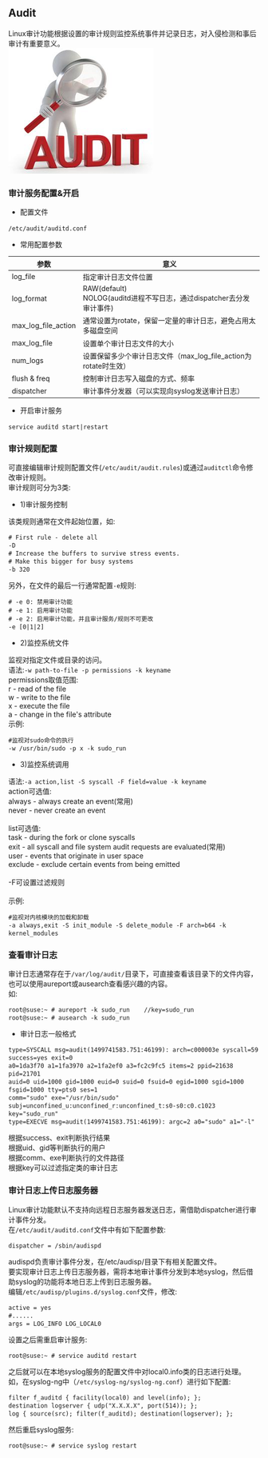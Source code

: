## Audit
Linux审计功能根据设置的审计规则监控系统事件并记录日志，对入侵检测和事后审计有重要意义。
<br>
![audit-logo](images/audit-logo.jpg)
### 审计服务配置&开启
* 配置文件

`/etc/audit/auditd.conf`
* 常用配置参数

|参数|意义|
|----|----|
|log_file|指定审计日志文件位置|
|log_format|RAW(default)<br>NOLOG(auditd进程不写日志，通过dispatcher去分发审计事件)|
|max_log_file_action|通常设置为rotate，保留一定量的审计日志，避免占用太多磁盘空间|
|max_log_file|设置单个审计日志文件的大小|
|num_logs|设置保留多少个审计日志文件（max_log_file_action为rotate时生效）|
|flush & freq|控制审计日志写入磁盘的方式、频率|
|dispatcher|审计事件分发器（可以实现向syslog发送审计日志）|
* 开启审计服务

`service auditd start|restart`

### 审计规则配置
可直接编辑审计规则配置文件(`/etc/audit/audit.rules`)或通过`auditctl`命令修改审计规则。
<br>
审计规则可分为3类:
* 1)审计服务控制

该类规则通常在文件起始位置，如:
```
# First rule - delete all
-D
# Increase the buffers to survive stress events.
# Make this bigger for busy systems
-b 320
```
另外，在文件的最后一行通常配置`-e`规则:
```
# -e 0: 禁用审计功能
# -e 1: 启用审计功能
# -e 2: 启用审计功能，并且审计服务/规则不可更改
-e [0|1|2]
```
* 2)监控系统文件

监视对指定文件或目录的访问。
<br>
语法:`-w path-to-file -p permissions -k keyname`
<br>
permissions取值范围:
<br>
r - read of the file
<br>
w - write to the file
<br>
x - execute the file
<br>
a - change in the file's attribute
<br>
示例:
```
#监视对sudo命令的执行
-w /usr/bin/sudo -p x -k sudo_run
```
* 3)监控系统调用

语法:`-a action,list -S syscall -F field=value -k keyname`
<br>
action可选值:
<br>
always - always create an event(常用)
<br>
never  - never create an event
<br><br>
list可选值:
<br>
task     -  during the fork or clone syscalls
<br>
exit     -  all syscall and file system audit requests are evaluated(常用)
<br>
user     -  events that originate in user space
<br>
exclude  -  exclude certain events from being emitted
<br><br>
-F可设置过滤规则
<br><br>
示例:
```
#监视对内核模块的加载和卸载
-a always,exit -S init_module -S delete_module -F arch=b64 -k kernel_modules
```

### 查看审计日志
审计日志通常存在于`/var/log/audit/`目录下，可直接查看该目录下的文件内容，也可以使用aureport或ausearch查看感兴趣的内容。
<br>
如:
```
root@suse:~ # aureport -k sudo_run    //key=sudo_run
root@suse:~ # ausearch -k sudo_run
```
* 审计日志一般格式

```
type=SYSCALL msg=audit(1499741583.751:46199): arch=c000003e syscall=59 success=yes exit=0
a0=1da3f70 a1=1fa3970 a2=1fa2ef0 a3=fc2c9fc5 items=2 ppid=21638 pid=21701
auid=0 uid=1000 gid=1000 euid=0 suid=0 fsuid=0 egid=1000 sgid=1000 fsgid=1000 tty=pts0 ses=1
comm="sudo" exe="/usr/bin/sudo" subj=unconfined_u:unconfined_r:unconfined_t:s0-s0:c0.c1023 key="sudo_run"
type=EXECVE msg=audit(1499741583.751:46199): argc=2 a0="sudo" a1="-l"
```
根据success、exit判断执行结果
<br>
根据uid、gid等判断执行的用户
<br>
根据comm、exe判断执行的文件路径
<br>
根据key可以过滤指定类的审计日志

### 审计日志上传日志服务器
Linux审计功能默认不支持向远程日志服务器发送日志，需借助dispatcher进行审计事件分发。
<br>
在`/etc/audit/auditd.conf`文件中有如下配置参数:
```
dispatcher = /sbin/audispd
```
audispd负责审计事件分发，在/etc/audisp/目录下有相关配置文件。
<br>
要实现审计日志上传日志服务器，需将本地审计事件分发到本地syslog，然后借助syslog的功能将本地日志上传到日志服务器。
<br>
编辑`/etc/audisp/plugins.d/syslog.conf`文件，修改:
```
active = yes
#......
args = LOG_INFO LOG_LOCAL0
```
设置之后需重启审计服务:
```
root@suse:~ # service auditd restart
```
之后就可以在本地syslog服务的配置文件中对local0.info类的日志进行处理。
<br>
如，在syslog-ng中（`/etc/syslog-ng/syslog-ng.conf`）进行如下配置:
```
filter f_auditd { facility(local0) and level(info); };
destination logserver { udp("X.X.X.X", port(514)); };
log { source(src); filter(f_auditd); destination(logserver); };
```
然后重启syslog服务:
```
root@suse:~ # service syslog restart
```

